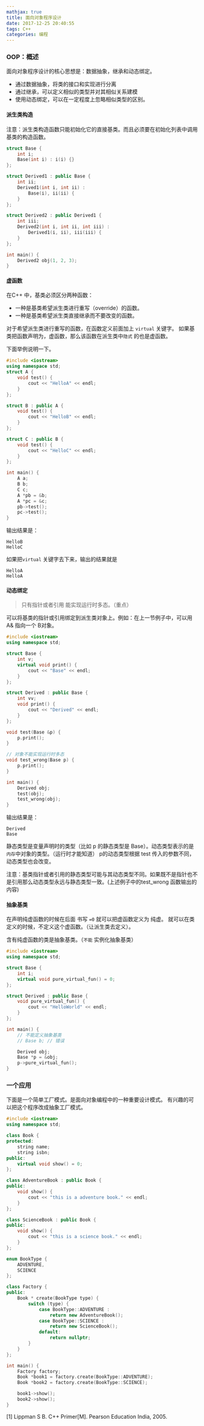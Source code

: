 ```yaml
---
mathjax: true
title: 面向对象程序设计
date: 2017-12-25 20:40:55
tags: C++
categories: 编程
---
```


### OOP：概述
面向对象程序设计的核心思想是：数据抽象，继承和动态绑定。

* 通过数据抽象，将类的接口和实现进行分离
* 通过继承，可以定义相似的类型并对其相似关系建模
* 使用动态绑定，可以在一定程度上忽略相似类型的区别。

#### 派生类构造
注意：派生类构造函数只能初始化它的直接基类。而且必须要在初始化列表中调用基类的构造函数。

```cpp
struct Base {
    int i;
    Base(int i) : i(i) {}
};

struct Derived1 : public Base {
    int ii;
    Derived1(int i, int ii) :
        Base(i), ii(ii) {
    }
};

struct Derived2 : public Derived1 {
    int iii;
    Derived2(int i, int ii, int iii) :
        Derived1(i, ii), iii(iii) {
    }
};

int main() {
    Derived2 obj(1, 2, 3);
}
```

<!--more-->

#### 虚函数
在C++ 中，基类必须区分两种函数：

* 一种是基类希望派生类进行重写（override）的函数。
* 一种是基类希望派生类直接继承而不要改变的函数。

对于希望派生类进行重写的函数，在函数定义前面加上 `virtual` 关键字。
如果基类把函数声明为，虚函数，那么该函数在派生类中`隐式` 的也是虚函数。

下面举例说明一下。

```cpp
#include <iostream>
using namespace std;
struct A {
    void test() {
        cout << "HelloA" << endl;
    }
};

struct B : public A {
    void test() {
        cout << "HelloB" << endl;
    }
};

struct C : public B {
    void test() {
        cout << "HelloC" << endl;
    }
};

int main() {
    A a;
    B b;
    C c;
    A *pb = &b;
    A *pc = &c;
    pb->test();
    pc->test();
}
```

输出结果是：

```
HelloB
HelloC
```

如果把`virtual` 关键字去下来，输出的结果就是

```
HelloA
HelloA
```
#### 动态绑定

> 只有指针或者引用 能实现运行时多态。（重点）

可以将基类的指针或引用绑定到派生类对象上。例如：在上一节例子中，可以用 A& 指向一个 B对象。

```cpp
#include <iostream>
using namespace std;

struct Base {
    int v;
    virtual void print() {
        cout << "Base" << endl;
    }
};

struct Derived : public Base {
    int vv;
    void print() {
        cout << "Derived" << endl;
    }
};

void test(Base &p) {
    p.print();
}

// 对象不能实现运行时多态
void test_wrong(Base p) {
    p.print();
}

int main() {
    Derived obj;
    test(obj);
    test_wrong(obj);
}
```

输出结果是：

```
Derived
Base
```

静态类型是变量声明时的类型（比如 p 的静态类型是 Base）。动态类型表示的是`内存`中对象的类型。（运行时才能知道）
p的动态类型根据 test 传入的参数不同，动态类型也会改变。

注意：基类指针或者引用的静态类型可能与其动态类型不同。如果既不是指针也不是引用那么动态类型永远与静态类型一致。(上述例子中的test_wrong 函数输出的内容)

#### 抽象基类
在声明纯虚函数的时候在后面 书写 `=0` 就可以把虚函数定义为 纯虚。
就可以在类定义的时候，不定义这个虚函数。（让派生类去定义）。

含有纯虚函数的类是抽象基类。（`不能` 实例化抽象基类）

```cpp
#include <iostream>
using namespace std;

struct Base {
    int i;
    virtual void pure_virtual_fun() = 0;
};

struct Derived : public Base {
    void pure_virtual_fun() {
        cout << "HelloWorld" << endl;
    }
};

int main() {
    // 不能定义抽象基类
    // Base b; // 错误

    Derived obj;
    Base *p = &obj;
    p->pure_virtual_fun();
}
```

### 一个应用
下面是一个简单工厂模式。是面向对象编程中的一种重要设计模式。
有兴趣的可以把这个程序改成抽象工厂模式。

```cpp
#include <iostream>
using namespace std;

class Book {
protected:
    string name;
    string isbn;
public:
    virtual void show() = 0;
};

class AdventureBook : public Book {
public:
    void show() {
        cout << "this is a adventure book." << endl;
    }
};

class ScienceBook : public Book {
public:
    void show() {
        cout << "this is a science book." << endl;
    }
};

enum BookType {
    ADVENTURE,
    SCIENCE
};

class Factory {
public:
    Book * create(BookType type) {
        switch (type) {
            case BookType::ADVENTURE :
                return new AdventureBook();
            case BookType::SCIENCE :
                return new ScienceBook();
            default:
                return nullptr;
        }
    }
};

int main() {
    Factory factory;
    Book *book1 = factory.create(BookType::ADVENTURE);
    Book *book2 = factory.create(BookType::SCIENCE);

    book1->show();
    book2->show();
}

```

[1] Lippman S B. C++ Primer[M]. Pearson Education India, 2005.
